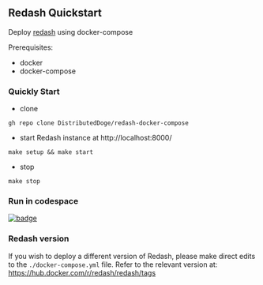## Redash Quickstart

Deploy [redash](https://github.com/getredash/redash) using docker-compose

Prerequisites:

- docker
- docker-compose

### Quickly Start

- clone

```shell
gh repo clone DistributedDoge/redash-docker-compose
```

- start Redash instance at  http://localhost:8000/

```shell
make setup && make start
```

- stop

```shell
make stop
```

### Run in codespace

[![badge](https://github.com/codespaces/badge.svg)](https://codespaces.new/DistributedDoge/redash-docker-compose)

### Redash version
If you wish to deploy a different version of Redash, please make direct edits to the ```./docker-compose.yml``` file.
Refer to the relevant version at: https://hub.docker.com/r/redash/redash/tags
